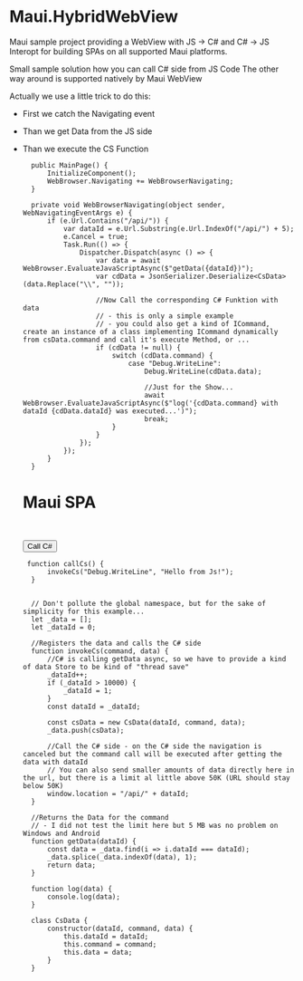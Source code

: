 # Maui.HybridWebView
Maui sample project providing a WebView with JS -> C# and C# -> JS Interopt for building SPAs on all supported Maui platforms.

Small sample solution how you can call C# side from JS Code 
The other way around is supported natively by Maui WebView


Actually we use a little trick to do this:

- First we catch the Navigating event
- Than we get Data from the JS side
- Than we execute the CS Function

        public MainPage() {
            InitializeComponent();
            WebBrowser.Navigating += WebBrowserNavigating;
        }

        private void WebBrowserNavigating(object sender, WebNavigatingEventArgs e) {
            if (e.Url.Contains("/api/")) {
                var dataId = e.Url.Substring(e.Url.IndexOf("/api/") + 5);
                e.Cancel = true;
                Task.Run(() => {
                    Dispatcher.Dispatch(async () => {
                        var data = await WebBrowser.EvaluateJavaScriptAsync($"getData({dataId})");
                        var cdData = JsonSerializer.Deserialize<CsData>(data.Replace("\\", ""));

                        //Now Call the corresponding C# Funktion with data
                        // - this is only a simple example
                        // - you could also get a kind of ICommand, create an instance of a class implementing ICommand dynamically from csData.command and call it's execute Method, or ...
                        if (cdData != null) {
                            switch (cdData.command) {
                                case "Debug.WriteLine":
                                    Debug.WriteLine(cdData.data);

                                    //Just for the Show...
                                    await WebBrowser.EvaluateJavaScriptAsync($"log('{cdData.command} with dataId {cdData.dataId} was executed...')");
                                    break;
                            }
                        }
                    });
                });
            }
        }


    <h1>Maui SPA</h1>
    <br />
    <p>
        <button onclick="callCs()">Call C#</button>
    </p>


       function callCs() {
            invokeCs("Debug.WriteLine", "Hello from Js!");
        }


        // Don't pollute the global namespace, but for the sake of simplicity for this example...
        let _data = [];
        let _dataId = 0;

        //Registers the data and calls the C# side
        function invokeCs(command, data) {
            //C# is calling getData async, so we have to provide a kind of data Store to be kind of "thread save"
            _dataId++;
            if (_dataId > 10000) {
                _dataId = 1;
            }
            const dataId = _dataId;

            const csData = new CsData(dataId, command, data);
            _data.push(csData);

            //Call the C# side - on the C# side the navigation is canceled but the command call will be executed after getting the data with dataId
            // You can also send smaller amounts of data directly here in the url, but there is a limit al little above 50K (URL should stay below 50K)
            window.location = "/api/" + dataId;
        }

        //Returns the Data for the command
        // - I did not test the limit here but 5 MB was no problem on Windows and Android
        function getData(dataId) {
            const data = _data.find(i => i.dataId === dataId);
            _data.splice(_data.indexOf(data), 1);
            return data;
        }

        function log(data) {
            console.log(data);
        }

        class CsData {
            constructor(dataId, command, data) {
                this.dataId = dataId;
                this.command = command;
                this.data = data;
            }
        }
